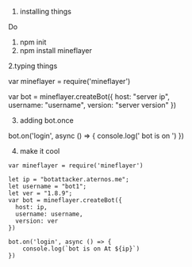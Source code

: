 1. installing things

Do
1. npm init 
2. npm install mineflayer

2.typing things

var mineflayer = require('mineflayer')

var bot = mineflayer.createBot({
  host: "server ip",   
  username: "username",
  version: "server version"
})

3. adding bot.once

bot.on('login', async () => {
    console.log(' bot is on ')
})

4. make it cool

```
var mineflayer = require('mineflayer')
 
let ip = "botattacker.aternos.me";
let username = "bot1";
let ver = "1.8.9";
var bot = mineflayer.createBot({
  host: ip,   
  username: username,
  version: ver
})

bot.on('login', async () => {
    console.log(`bot is on At ${ip}`)
})

```
